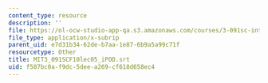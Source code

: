 ```yaml
---
content_type: resource
description: ''
file: https://ol-ocw-studio-app-qa.s3.amazonaws.com/courses/3-091sc-introduction-to-solid-state-chemistry-fall-2010/f587bc0af9dc5deea269cf618d658ec4_MIT3_091SCF10lec05_iPOD.vtt
file_type: application/x-subrip
parent_uid: e7d31b34-62de-b7aa-1e87-6b9a5a99c71f
resourcetype: Other
title: MIT3_091SCF10lec05_iPOD.srt
uid: f587bc0a-f9dc-5dee-a269-cf618d658ec4
---
```

